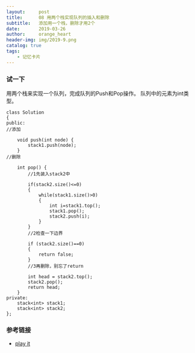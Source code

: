```yaml
---
layout:     post
title:      08 用两个栈实现队列的插入和删除
subtitle:   添加用一个栈，删除才用2个
date:       2019-03-26
author:     orange_heart
header-img: img/2019-9.png
catalog: true
tags:
    - 记忆卡片
---
```


### 试一下

用两个栈来实现一个队列，完成队列的Push和Pop操作。 队列中的元素为int类型。

```objc
class Solution
{
public:  
//添加

    void push(int node) {
        stack1.push(node);
    }  
//删除

    int pop() {  
        //1先装入stack2中
        
        if(stack2.size()<=0)
        {
            while(stack1.size()>0)
            {
                int i=stack1.top();
                stack1.pop();
                stack2.push(i);
            }
        }  
        //2检查一下边界
        
        if (stack2.size()==0)
        {
            return false;
        }  
        //3再删除，别忘了return
        
        int head = stack2.top();
        stack2.pop();
        return head;
    }
private:
    stack<int> stack1;
    stack<int> stack2;
};
```
### 参考链接

- [play it](https://www.nowcoder.com/questionTerminal/9023a0c988684a53960365b889ceaf5e)
